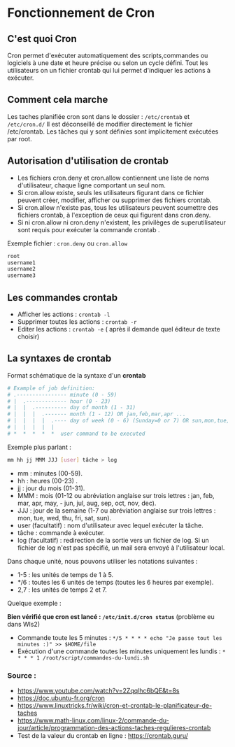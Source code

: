 # Fonctionnement de Cron

## C'est quoi Cron

Cron permet d'exécuter automatiquement des scripts,commandes ou logiciels à une date et heure précise ou selon un cycle défini.
Tout les utilisateurs on un fichier crontab qui lui permet d'indiquer les actions à exécuter.

## Comment cela marche 

Les taches planifiée cron sont dans le dossier : `/etc/crontab` et `/etc/cron.d/`
Il est déconseillé de modifier directement le fichier /etc/crontab. Les tâches qui y sont définies sont implicitement exécutées par root.

## Autorisation d'utilisation de crontab

- Les fichiers cron.deny et cron.allow contiennent une liste de noms d'utilisateur, chaque ligne comportant un seul nom.
- Si cron.allow existe, seuls les utilisateurs figurant dans ce fichier peuvent créer, modifier, afficher ou supprimer des fichiers crontab.
- Si cron.allow n'existe pas, tous les utilisateurs peuvent soumettre des fichiers crontab, à l'exception de ceux qui figurent dans cron.deny.
- Si ni cron.allow ni cron.deny n'existent, les privilèges de superutilisateur sont requis pour exécuter la commande crontab .

Exemple fichier : `cron.deny` ou `cron.allow`

```bash
root
username1
username2
username3
```



## Les commandes crontab 


- Afficher les actions : `crontab -l`
- Supprimer toutes les actions : `crontab -r`
- Editer les actions : `crontab -e` ( après il demande quel éditeur de texte choisir)

## La syntaxes de crontab

Format schématique de la syntaxe d'un **crontab**
```bash
# Example of job definition:
# .---------------- minute (0 - 59)
# |  .------------- hour (0 - 23)
# |  |  .---------- day of month (1 - 31)
# |  |  |  .------- month (1 - 12) OR jan,feb,mar,apr ...
# |  |  |  |  .---- day of week (0 - 6) (Sunday=0 or 7) OR sun,mon,tue,wed,thu,fri,sat
# |  |  |  |  |
# *  *  *  *  *  user command to be executed
```

Exemple plus parlant :

```bash
mm hh jj MMM JJJ [user] tâche > log
```

- mm : minutes (00-59).
- hh : heures (00-23) .
- jj : jour du mois (01-31).
- MMM : mois (01-12 ou abréviation anglaise sur trois lettres : jan, feb, mar, apr, may, - jun, jul, aug, sep, oct, nov, dec).
- JJJ : jour de la semaine (1-7 ou abréviation anglaise sur trois lettres : mon, tue, wed, thu, fri, sat, sun).
- user (facultatif) : nom d'utilisateur avec lequel exécuter la tâche.
- tâche : commande à exécuter.
- log (facultatif) : redirection de la sortie vers un fichier de log. Si un fichier de log n'est pas spécifié, un mail sera envoyé à l'utilisateur local.

Dans chaque unité, nous pouvons utiliser les notations suivantes :
- 1-5 : les unités de temps de 1 à 5.
- */6 : toutes les 6 unités de temps (toutes les 6 heures par exemple).
- 2,7 : les unités de temps 2 et 7.

Quelque exemple :

**Bien vérifié que cron est lancé :  `/etc/init.d/cron status`** (problème eu dans Wls2)

- Commande toute les 5 minutes : `*/5 * * * * echo "Je passe tout les minutes :)" >> $HOME/file`
- Exécution d'une commande toutes les minutes uniquement les lundis : `* * * * 1 /root/script/commandes-du-lundi.sh`

### Source : 
- https://www.youtube.com/watch?v=2Zqqlhc6bQE&t=8s
- https://doc.ubuntu-fr.org/cron
- https://www.linuxtricks.fr/wiki/cron-et-crontab-le-planificateur-de-taches
- https://www.math-linux.com/linux-2/commande-du-jour/article/programmation-des-actions-taches-regulieres-crontab
- Test de la valeur du crontab en ligne : https://crontab.guru/ 


